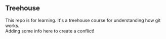 ## Treehouse

This repo is for learning. It's a treehouse course for understanding how git works. 
\
Adding some info here to create a conflict! 
